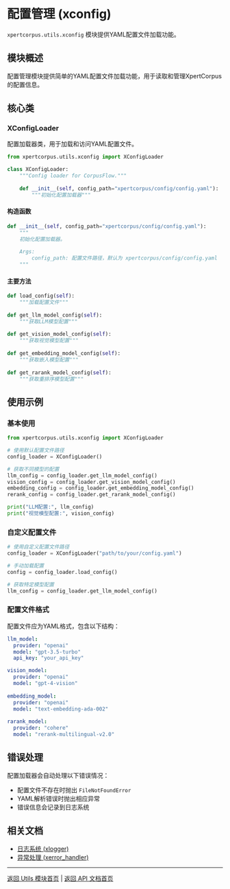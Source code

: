 # 配置管理 (xconfig)

`xpertcorpus.utils.xconfig` 模块提供YAML配置文件加载功能。

## 模块概述

配置管理模块提供简单的YAML配置文件加载功能，用于读取和管理XpertCorpus的配置信息。

## 核心类

### XConfigLoader

配置加载器类，用于加载和访问YAML配置文件。

```python
from xpertcorpus.utils.xconfig import XConfigLoader

class XConfigLoader:
    """Config loader for CorpusFlow."""
    
    def __init__(self, config_path="xpertcorpus/config/config.yaml"):
        """初始化配置加载器"""
```

#### 构造函数

```python
def __init__(self, config_path="xpertcorpus/config/config.yaml"):
    """
    初始化配置加载器。
    
    Args:
        config_path: 配置文件路径，默认为 xpertcorpus/config/config.yaml
    """
```

#### 主要方法

```python
def load_config(self):
    """加载配置文件"""
    
def get_llm_model_config(self):
    """获取LLM模型配置"""
    
def get_vision_model_config(self):
    """获取视觉模型配置"""
    
def get_embedding_model_config(self):
    """获取嵌入模型配置"""
    
def get_rarank_model_config(self):
    """获取重排序模型配置"""
```

## 使用示例

### 基本使用

```python
from xpertcorpus.utils.xconfig import XConfigLoader

# 使用默认配置文件路径
config_loader = XConfigLoader()

# 获取不同模型的配置
llm_config = config_loader.get_llm_model_config()
vision_config = config_loader.get_vision_model_config()
embedding_config = config_loader.get_embedding_model_config()
rerank_config = config_loader.get_rarank_model_config()

print("LLM配置:", llm_config)
print("视觉模型配置:", vision_config)
```

### 自定义配置文件

```python
# 使用自定义配置文件路径
config_loader = XConfigLoader("path/to/your/config.yaml")

# 手动加载配置
config = config_loader.load_config()

# 获取特定模型配置
llm_config = config_loader.get_llm_model_config()
```

### 配置文件格式

配置文件应为YAML格式，包含以下结构：

```yaml
llm_model:
  provider: "openai"
  model: "gpt-3.5-turbo"
  api_key: "your_api_key"

vision_model:
  provider: "openai"
  model: "gpt-4-vision"
  
embedding_model:
  provider: "openai"
  model: "text-embedding-ada-002"
  
rarank_model:
  provider: "cohere"
  model: "rerank-multilingual-v2.0"
```

## 错误处理

配置加载器会自动处理以下错误情况：

- 配置文件不存在时抛出 `FileNotFoundError`
- YAML解析错误时抛出相应异常
- 错误信息会记录到日志系统

## 相关文档

- [日志系统 (xlogger)](xlogger.md)
- [异常处理 (xerror_handler)](xerror_handler.md)

---

[返回 Utils 模块首页](README.md) | [返回 API 文档首页](../README.md) 